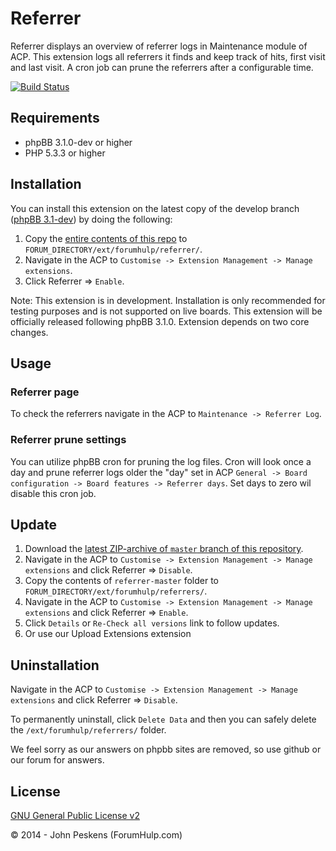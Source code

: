 Referrer
===========

Referrer displays an overview of referrer logs in Maintenance module of ACP. This extension logs all referrers it finds and keep track of hits, first visit and last visit. A cron job can prune the referrers after a configurable time.

[![Build Status](https://travis-ci.org/ForumHulp/referrers.svg?branch=master)](https://travis-ci.org/ForumHulp/referrers)

## Requirements
* phpBB 3.1.0-dev or higher
* PHP 5.3.3 or higher

## Installation
You can install this extension on the latest copy of the develop branch ([phpBB 3.1-dev](https://github.com/phpbb/phpbb3)) by doing the following:

1. Copy the [entire contents of this repo](https://github.com/ForumHulp/referrers/archive/master.zip) to `FORUM_DIRECTORY/ext/forumhulp/referrer/`.
2. Navigate in the ACP to `Customise -> Extension Management -> Manage extensions`.
3. Click Referrer => `Enable`.

Note: This extension is in development. Installation is only recommended for testing purposes and is not supported on live boards. This extension will be officially released following phpBB 3.1.0. Extension depends on two core changes.

## Usage
### Referrer page
To check the referrers navigate in the ACP to `Maintenance -> Referrer Log`.

### Referrer prune settings
You can utilize phpBB cron for pruning the log files. Cron will look once a day and prune referrer logs older the "day" set in ACP `General -> Board configuration -> Board features -> Referrer days`. Set days to zero wil disable this cron job.

## Update
1. Download the [latest ZIP-archive of `master` branch of this repository](https://github.com/ForumHulp/referrers/archive/master.zip).
2. Navigate in the ACP to `Customise -> Extension Management -> Manage extensions` and click Referrer => `Disable`.
3. Copy the contents of `referrer-master` folder to `FORUM_DIRECTORY/ext/forumhulp/referrers/`.
4. Navigate in the ACP to `Customise -> Extension Management -> Manage extensions` and click Referrer => `Enable`.
5. Click `Details` or `Re-Check all versions` link to follow updates.
6. Or use our Upload Extensions extension

## Uninstallation
Navigate in the ACP to `Customise -> Extension Management -> Manage extensions` and click Referrer => `Disable`.

To permanently uninstall, click `Delete Data` and then you can safely delete the `/ext/forumhulp/referrers/` folder.

We feel sorry as our answers on phpbb sites are removed, so use github or our forum for answers.

## License
[GNU General Public License v2](http://opensource.org/licenses/GPL-2.0)

© 2014 - John Peskens (ForumHulp.com)